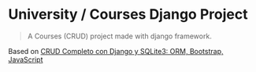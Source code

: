 # University / Courses Django Project

> A Courses (CRUD) project made with django framework.

Based on [CRUD Completo con Django y SQLite3: ORM, Bootstrap, JavaScript](https://www.youtube.com/watch?v=uSbDMs7Y9yI&ab_channel=UskoKruM2010)